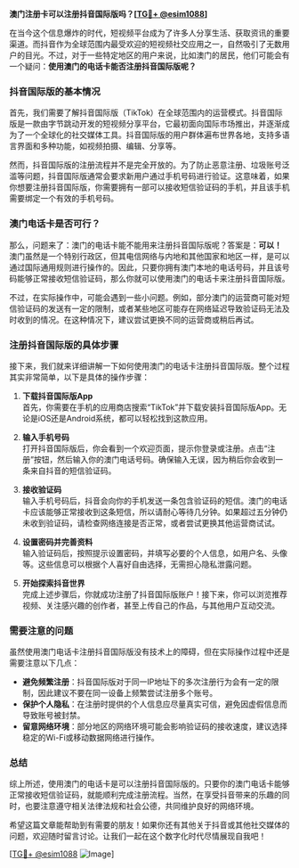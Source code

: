 **澳门注册卡可以注册抖音国际版吗？[[TG💪+ @esim1088](https://t.me/s/esim1088)]**

在当今这个信息爆炸的时代，短视频平台成为了许多人分享生活、获取资讯的重要渠道。而抖音作为全球范围内最受欢迎的短视频社交应用之一，自然吸引了无数用户的目光。不过，对于一些特定地区的用户来说，比如澳门的居民，他们可能会有一个疑问：**使用澳门的电话卡能否注册抖音国际版呢？**

### 抖音国际版的基本情况

首先，我们需要了解抖音国际版（TikTok）在全球范围内的运营模式。抖音国际版是一款由字节跳动开发的短视频分享平台，它最初面向国际市场推出，并逐渐成为了一个全球化的社交媒体工具。抖音国际版的用户群体遍布世界各地，支持多语言界面和多种功能，如视频拍摄、编辑、分享等。

然而，抖音国际版的注册流程并不是完全开放的。为了防止恶意注册、垃圾账号泛滥等问题，抖音国际版通常会要求新用户通过手机号码进行验证。这意味着，如果你想要注册抖音国际版，你需要拥有一部可以接收短信验证码的手机，并且该手机需要绑定一个有效的手机号码。

### 澳门电话卡是否可行？

那么，问题来了：澳门的电话卡能不能用来注册抖音国际版呢？答案是：**可以！** 澳门虽然是一个特别行政区，但其电信网络与内地和其他国家和地区一样，是可以通过国际通用规则进行操作的。因此，只要你拥有澳门本地的电话号码，并且该号码能够正常接收短信验证码，那么你就可以使用澳门的电话卡来注册抖音国际版。

不过，在实际操作中，可能会遇到一些小问题。例如，部分澳门的运营商可能对短信验证码的发送有一定的限制，或者某些地区可能存在网络延迟导致验证码无法及时收到的情况。在这种情况下，建议尝试更换不同的运营商或稍后再试。

### 注册抖音国际版的具体步骤

接下来，我们就来详细讲解一下如何使用澳门的电话卡注册抖音国际版。整个过程其实非常简单，以下是具体的操作步骤：

1. **下载抖音国际版App**  
   首先，你需要在手机的应用商店搜索“TikTok”并下载安装抖音国际版App。无论是iOS还是Android系统，都可以轻松找到这款应用。

2. **输入手机号码**  
   打开抖音国际版后，你会看到一个欢迎页面，提示你登录或注册。点击“注册”按钮，然后输入你的澳门电话号码。确保输入无误，因为稍后你会收到一条来自抖音的短信验证码。

3. **接收验证码**  
   输入手机号码后，抖音会向你的手机发送一条包含验证码的短信。澳门的电话卡应该能够正常接收到这条短信，所以请耐心等待几分钟。如果超过五分钟仍未收到验证码，请检查网络连接是否正常，或者尝试更换其他运营商试试。

4. **设置密码并完善资料**  
   输入验证码后，按照提示设置密码，并填写必要的个人信息，如用户名、头像等。这些信息可以根据个人喜好自由选择，无需担心隐私泄露问题。

5. **开始探索抖音世界**  
   完成上述步骤后，你就成功注册了抖音国际版账户！接下来，你可以浏览推荐视频、关注感兴趣的创作者，甚至上传自己的作品，与其他用户互动交流。

### 需要注意的问题

虽然使用澳门电话卡注册抖音国际版没有技术上的障碍，但在实际操作过程中还是需要注意以下几点：

- **避免频繁注册**：抖音国际版对于同一IP地址下的多次注册行为会有一定的限制，因此建议不要在同一设备上频繁尝试注册多个账号。
- **保护个人隐私**：在注册时提供的个人信息应尽量真实可信，避免因虚假信息而导致账号被封禁。
- **留意网络环境**：部分地区的网络环境可能会影响验证码的接收速度，建议选择稳定的Wi-Fi或移动数据网络进行操作。

### 总结

综上所述，使用澳门的电话卡是可以注册抖音国际版的。只要你的澳门电话卡能够正常接收短信验证码，就能顺利完成注册流程。当然，在享受抖音带来的乐趣的同时，也要注意遵守相关法律法规和社会公德，共同维护良好的网络环境。

希望这篇文章能帮助到有需要的朋友！如果你还有其他关于抖音或其他社交媒体的问题，欢迎随时留言讨论。让我们一起在这个数字化时代尽情展现自我吧！

[[TG💪+ @esim1088](https://t.me/s/esim1088) ![Image](https://i.postimg.cc/4NQfJmqS/Snipaste-2025-05-13-00-14-12.png)]